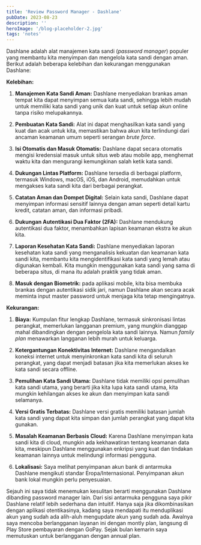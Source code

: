 ```yaml
---
title: 'Review Password Manager - Dashlane'
pubDate: 2023-08-23
description: ''
heroImage: '/blog-placeholder-2.jpg'
tags: 'notes'
---
```


Dashlane adalah alat manajemen kata sandi (_password manager_) populer yang membantu kita menyimpan dan mengelola kata sandi dengan aman. Berikut adalah beberapa kelebihan dan kekurangan menggunakan Dashlane:

**Kelebihan:**

1. **Manajemen Kata Sandi Aman:** Dashlane menyediakan brankas aman tempat kita dapat menyimpan semua kata sandi, sehingga lebih mudah untuk memiliki kata sandi yang unik dan kuat untuk setiap akun online tanpa risiko melupakannya.

2. **Pembuatan Kata Sandi:** Alat ini dapat menghasilkan kata sandi yang kuat dan acak untuk kita, memastikan bahwa akun kita terlindungi dari ancaman keamanan umum seperti serangan _brute force_.

3. **Isi Otomatis dan Masuk Otomatis:** Dashlane dapat secara otomatis mengisi kredensial masuk untuk situs web atau mobile app, menghemat waktu kita dan mengurangi kemungkinan salah ketik kata sandi.

4. **Dukungan Lintas Platform:** Dashlane tersedia di berbagai platform, termasuk Windows, macOS, iOS, dan Android, memudahkan untuk mengakses kata sandi kita dari berbagai perangkat.

5. **Catatan Aman dan Dompet Digital:** Selain kata sandi, Dashlane dapat menyimpan informasi sensitif lainnya dengan aman seperti detail kartu kredit, catatan aman, dan informasi pribadi.

6. **Dukungan Autentikasi Dua Faktor (2FA):** Dashlane mendukung autentikasi dua faktor, menambahkan lapisan keamanan ekstra ke akun kita.

7. **Laporan Kesehatan Kata Sandi:** Dashlane menyediakan laporan kesehatan kata sandi yang menganalisis kekuatan dan keamanan kata sandi kita, membantu kita mengidentifikasi kata sandi yang lemah atau digunakan kembali. Kita mungkin menggunakan kata sandi yang sama di beberapa situs, di mana itu adalah praktik yang tidak aman.

1. **Masuk dengan Biometrik:** pada aplikasi mobile, kita bisa membuka brankas dengan autentikasi sidik jari, namun Dashlane akan secara acak meminta input master password untuk menjaga kita tetap mengingatnya.

**Kekurangan:**

1. **Biaya:** Kumpulan fitur lengkap Dashlane, termasuk sinkronisasi lintas perangkat, memerlukan langganan premium, yang mungkin dianggap mahal dibandingkan dengan pengelola kata sandi lainnya. Namun _family plan_ menawarkan langganan lebih murah untuk keluarga.

2. **Ketergantungan Konektivitas Internet:** Dashlane mengandalkan koneksi internet untuk menyinkronkan kata sandi kita di seluruh perangkat, yang dapat menjadi batasan jika kita memerlukan akses ke kata sandi secara offline.

4. **Pemulihan Kata Sandi Utama:** Dashlane tidak memiliki opsi pemulihan kata sandi utama, yang berarti jika kita lupa kata sandi utama, kita mungkin kehilangan akses ke akun dan menyimpan kata sandi selamanya.

5. **Versi Gratis Terbatas:** Dashlane versi gratis memiliki batasan jumlah kata sandi yang dapat kita simpan dan jumlah perangkat yang dapat kita gunakan.

6. **Masalah Keamanan Berbasis Cloud:** Karena Dashlane menyimpan kata sandi kita di cloud, mungkin ada kekhawatiran tentang keamanan data kita, meskipun Dashlane menggunakan enkripsi yang kuat dan tindakan keamanan lainnya untuk melindungi informasi pengguna.

1. **Lokalisasi:** Saya melihat penyimpanan akun bank di antarmuka Dashlane mengikuti standar Eropa/Internasional. Penyimpanan akun bank lokal mungkin perlu penyesuaian.

Sejauh ini saya tidak menemukan kesulitan berarti menggunakan Dashlane dibanding password manager lain. Dari sisi antarmuka pengguna saya pikir Dashlane relatif lebih sederhana dan intuitif. Hanya saja jika dikombinasikan dengan aplikasi otentikasinya, kadang saya mendapati itu menduplikasi akun yang sudah ada alih-aluh mengupdate akun yang sudah ada. Awalnya saya mencoba berlangganan layanan ini dengan montly plan, langsung di Play Store pembayaran dengan GoPay. Sejak bulan kemarin saya memutuskan untuk berlangganan dengan annual plan.